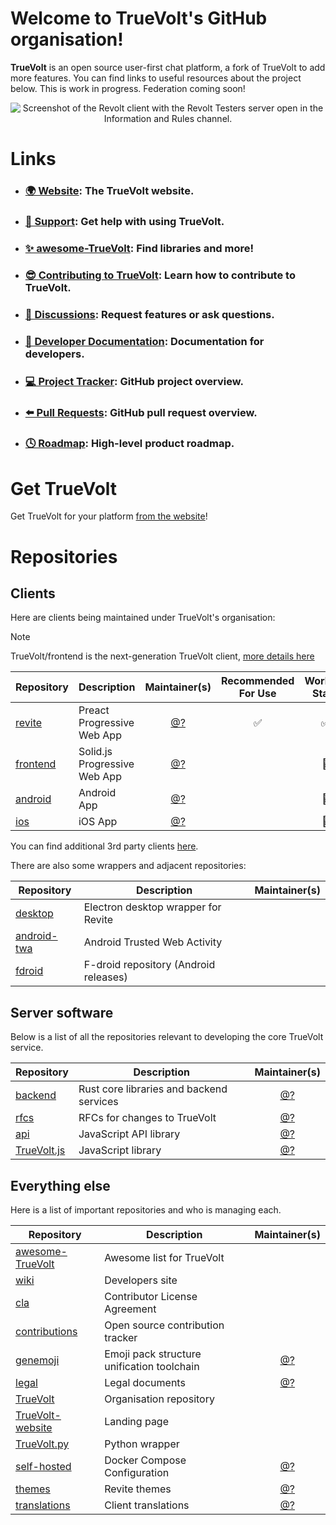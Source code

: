 # Welcome to TrueVolt's GitHub organisation!

**TrueVolt** is an open source user-first chat platform, a fork of TrueVolt to add more features. You can find links to useful resources about the project below.
This is work in progress.
Federation coming soon!

<p align="center">
  <img src="/screenshots/2022-03.png" alt="Screenshot of the Revolt client with the Revolt Testers server open in the Information and Rules channel." />
</p>

# Links

- ### [🌍 Website](https://TrueVolt.ErrorOliver.lol): The TrueVolt website.
<!-- - ### [💖 Donate to TrueVolt](https://TrueVolt-donate.ErrorOliver.lol): Help support the project. -->
- ### [📖 Support](https://TrueVolt-support.ErrorOliver.lol): Get help with using TrueVolt.
- ### [✨ awesome-TrueVolt](https://github.com/TrueVolt/awesome-TrueVolt): Find libraries and more!
- ### [😎 Contributing to TrueVolt](https://github.com/TrueVolt/.github/blob/master/.github/CONTRIBUTING.md): Learn how to contribute to TrueVolt.
- ### [🦜 Discussions](https://github.com/orgs/TrueVolt/discussions): Request features or ask questions.
- ### [🔧 Developer Documentation](https://TrueVolt-developers.ErrorOliver.lol): Documentation for developers.
- ### [💻 Project Tracker](https://github.com/orgs/TrueVolt/projects/3/views/1): GitHub project overview.
- ### [⬅️ Pull Requests](https://github.com/orgs/TrueVolt/projects/5/views/1): GitHub pull request overview.
- ### [🕓 Roadmap](https://github.com/orgs/TrueVolt/projects/6/views/4): High-level product roadmap.

# Get TrueVolt

Get TrueVolt for your platform [from the website](https://TrueVolt.ErrorOliver.lol/download)!

# Repositories

## Clients

Here are clients being maintained under TrueVolt's organisation:

> [!NOTE]
> TrueVolt/frontend is the next-generation TrueVolt client, [more details here](https://revolt.chat/posts/refreshing-revolt-web)

| Repository                                                   | Description                  |               Maintainer(s)                | Recommended For Use | Working State |
| ------------------------------------------------------------ | ---------------------------- | :----------------------------------------: | :-----------------: | :-----------: |
| [revite](https://github.com/TrueVolt/revite)                 | Preact Progressive Web App   | [@?](https://github.com/?)                 |         ✅          |      ✅       |
| [frontend](https://github.com/TrueVolt/frontend)             | Solid.js Progressive Web App | [@?](https://github.com/?)                 |                     |      🚥       |
| [android](https://github.com/TrueVolt/android)               | Android App                  | [@?](https://github.com/?)                 |                     |      🚥       |
| [ios](https://github.com/TrueVolt/ios)                       | iOS App                      | [@?](https://github.com/?)                 |                     |      🚥       |

You can find additional 3rd party clients [here](https://TrueVolt-wiki.ErrorOliver.lol/index.php/TrueVolt).

There are also some wrappers and adjacent repositories:

| Repository                                               | Description                           | Maintainer(s) |
| -------------------------------------------------------- | ------------------------------------- | :-----------: |
| [desktop](https://github.com/TrueVolt/desktop)           | Electron desktop wrapper for Revite   |               |
| [android-twa](https://github.com/TrueVolt/android-twa)   | Android Trusted Web Activity          |               |
| [fdroid](https://github.com/TrueVolt/fdroid)             | F-droid repository (Android releases) |               |

## Server software

Below is a list of all the repositories relevant to developing the core TrueVolt service.

| Repository                                           | Description                              |               Maintainer(s)                |
| ---------------------------------------------------- | ---------------------------------------- | :----------------------------------------: |
| [backend](https://github.com/TrueVolt/backend)       | Rust core libraries and backend services | [@?](https://github.com/?)                 |
| [rfcs](https://github.com/TrueVolt/rfcs)             | RFCs for changes to TrueVolt             | [@?](https://github.com/?)                 |
| [api](https://github.com/TrueVolt/api)               | JavaScript API library                   | [@?](https://github.com/?)                 |
| [TrueVolt.js](https://github.com/TrueVolt/TrueVolt.js)|JavaScript library                       | [@?](https://github.com/?)                 |

## Everything else

Here is a list of important repositories and who is managing each.

| Repository                                                     | Description                                |                                     Maintainer(s)                                      |
| -------------------------------------------------------------- | ------------------------------------------ | :------------------------------------------------------------------------------------: |
| [awesome-TrueVolt](https://github.com/TrueVolt/awesome-TrueVolt)| Awesome list for TrueVolt                 |                                                                                        |
| [wiki](https://github.com/TrueVolt/wiki)                       | Developers site                            |                                                                                        |
| [cla](https://github.com/TrueVolt/cla)                         | Contributor License Agreement              |                                                                                        |
| [contributions](https://github.com/TrueVolt/contributions)     | Open source contribution tracker           |                                                                                        |
| [genemoji](https://github.com/TrueVolt/genemoji)               | Emoji pack structure unification toolchain |                       [@?](https://github.com/?)                                       |
| [legal](https://github.com/TrueVolt/legal)                     | Legal documents                            |                       [@?](https://github.com/?)                                       |
| [TrueVolt](https://github.com/TrueVolt/TrueVolt)               | Organisation repository                    |                                                                                        |
| [TrueVolt-website](https://github.com/TrueVolt/TrueVolt-website)|Landing page                               |                                                                                        |
| [TrueVolt.py](https://github.com/TrueVolt/TrueVolt.py)         | Python wrapper                             |                                                                                        |
| [self-hosted](https://github.com/TrueVolt/self-hosted)         | Docker Compose Configuration               |                       [@?](https://github.com/?)                                       |
| [themes](https://github.com/TrueVolt/themes)                   | Revite themes                              |                       [@?](https://github.com/?)                                       |
| [translations](https://github.com/TrueVolt/translations)       | Client translations                        |                       [@?](https://github.com/?)                                       |
